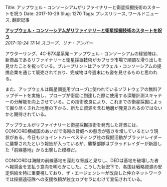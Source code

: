 Title: アップウェル・コンソーシアムがリファイナリーと衛星採掘技術のスタートを祝う
Date: 2017-10-29
Slug: 1270
Tags: プレスリリース, ワールドニュース, 翻訳記事

<p class="lead"><strong><a href="https://community.eveonline.com/news/news-channels/world-news/upwell-consortium-celebrates-refinery-and-moon-drilling-tech-launch/">アップウェル・コンソーシアムがリファイナリーと衛星採掘技術のスタートを祝う</a></strong><br/>
<em>2017-10-24 17:14 スコープ、リナ・アンバー</em></p>
<p>アウターリング、4C-B7X星系発－アップウェル・コンソーシアムの経営陣は、新商品であるリファイナリーと衛星採掘技術がカプセラ市場で順調な滑り出しを見せたことを祝っている。ブループリントはアップウェル・コンソーシアムの提携企業を通じて販売されており、完成物は今週末にも姿を見せるものと思われる。</p>
<p>また、アップウェルは衛星調査用プローブに使われているソフトウェアの無料アップデートを実施し、プローブが衛星に到達した際に使用する深層計測スキャナーの分解能を向上させている。この技術改良により、これまでの衛星採掘によって掘り尽くされた地層の下から、新たに資源を含む地層が発見されるのではないかと期待されている。</p>
<p>アップウェルがリファイナリーと衛星採掘技術を発売した背景には、CONCORD構成国のあいだで海賊の脅威への懸念が強さを増しているという現状がある。今日もジョイントハーベスティング社の採掘活動がブラッドレイダーに襲撃されたという報告が入っているが、襲撃部隊はブラッドレイダーが新設した「前線基地」から出撃した模様だ。</p>
<p>CONCORDは海賊の前線基地を深刻な脅威と見なし、DEDは基地を破壊した者へ報奨金を支払う意向を明らかにした。こうした状況下で、各国は戦略資源の安定供給を特に重要視しており、ザ・エージェンシーが改良した仲介ネットワークでは採掘遠征隊への支援依頼が独立カプセラにむけて宣伝されている。</p>

